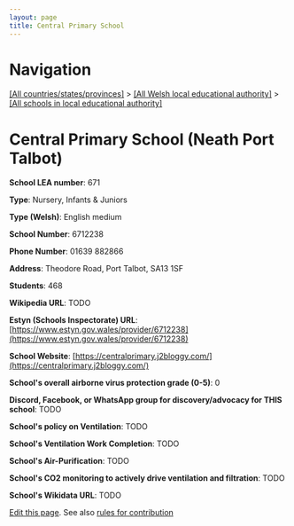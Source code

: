 ```yaml
---
layout: page
title: Central Primary School
---
```

# Navigation

[[All countries/states/provinces]](../../..) > [[All Welsh local educational authority]](../..) > [[All schools in local educational authority]](..)

# Central Primary School (Neath Port Talbot)

**School LEA number**: 671

**Type**: Nursery, Infants & Juniors

**Type (Welsh)**: English medium

**School Number**: 6712238

**Phone Number**: 01639 882866

**Address**: Theodore Road, Port Talbot, SA13 1SF

**Students**: 468

**Wikipedia URL**: TODO

**Estyn (Schools Inspectorate) URL**: [https://www.estyn.gov.wales/provider/6712238](https://www.estyn.gov.wales/provider/6712238)

**School Website**: [https://centralprimary.j2bloggy.com/](https://centralprimary.j2bloggy.com/)

**School's overall airborne virus protection grade (0-5)**: 0

**Discord, Facebook, or WhatsApp group for discovery/advocacy for THIS school**: TODO

**School's policy on Ventilation**: TODO

**School's Ventilation Work Completion**: TODO

**School's Air-Purification**: TODO

**School's CO2 monitoring to actively drive ventilation and filtration**: TODO

**School's Wikidata URL**: TODO




[Edit this page](https://github.com/VentilationProject/Wales/edit/prif/./Neath_Port_Talbot/Central_Primary_School.md). See also [rules for contribution](../../../contribution-rules/)